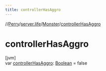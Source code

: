 ```yaml
---
title: controllerHasAggro
---
```

//[Perry](../../../index.html)/[server.life](../index.html)/[Monster](index.html)/[controllerHasAggro](controller-has-aggro.html)



# controllerHasAggro



[jvm]\
var [controllerHasAggro](controller-has-aggro.html): [Boolean](https://kotlinlang.org/api/latest/jvm/stdlib/kotlin/-boolean/index.html) = false





